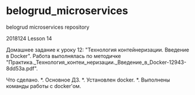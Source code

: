 # belogrud_microservices
belogrud microservices repository

2018124
Lesson 14

Домашнее задание к уроку 12: "Технология контейнеризации. Введение в Docker".
Работа выполнялась по методичке "Практика._Технология_контеи_неризации._Введение_в_Docker-12943-8dd53a.pdf".

Что сделано.
*. Основное ДЗ.
*. Установлен docker.
*. Выполнены команды работы с docker'ом.

